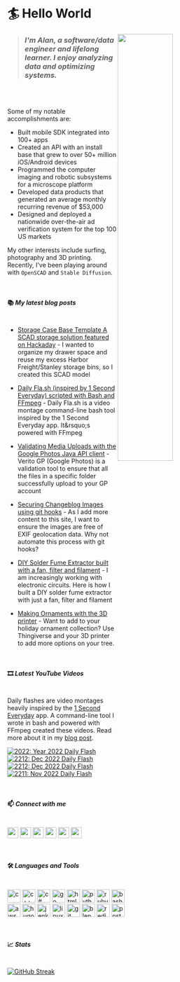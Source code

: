 # 🏄 Hello World
<img src="https://lh3.googleusercontent.com/OL2Lp9O2a5pjOdMjdq3kv3_l3W7xLVZfTBYJ1JGKXKSRlZEDJxKJxZOUmzoc95ilRh4YvtzZ604o03jLkVGa_c4eVHNfzL9jMxmZBHCL0uKaN4CbzTXlLMbP1kRFPlAHd6Mm2htW0A=w2400" align="right" width="50%" />

>### _I'm Alan, a software/data engineer and lifelong learner. I enjoy analyzing data and optimizing systems._
<br>
<br>

Some of my notable accomplishments are:

* Built mobile SDK integrated into 100+ apps
* Created an API with an install base that grew to over 50+ million iOS/Android devices
* Programmed the computer imaging and robotic subsystems for a microscope platform
* Developed data products that generated an average monthly recurring revenue of $53,000
* Designed and deployed a nationwide over-the-air ad verification system for the top 100 US markets

My other interests include surfing, photography and 3D printing.  Recently, I've been playing around with `OpenSCAD` and `Stable Diffusion`.

<br>

#### 📚 ___My latest blog posts___
#
<!-- BLOG-POST-LIST:START -->
* [Storage Case Base Template A SCAD storage solution featured on Hackaday](https://alansolidum.com/posts/storage-case-base-template/) - I wanted to organize my drawer space and reuse my excess Harbor Freight/Stanley storage bins, so I created this SCAD model

* [Daily Fla.sh &lpar;inspired by 1 Second Everyday&rpar; scripted with Bash and FFmpeg](https://alansolidum.com/posts/daily-flash/) - Daily Fla.sh is a video montage command-line bash tool inspired by the 1 Second Everyday app. It&amp;rsquo;s powered with FFmpeg

* [Validating Media Uploads with the Google Photos Java API client](https://alansolidum.com/posts/validating-media-uploads/) - Verito GP &lpar;Google Photos&rpar; is a validation tool to ensure that all the files in a specific folder successfully upload to your GP account

* [Securing Changeblog Images using git hooks](https://alansolidum.com/posts/securing-changeblog-images/) - As I add more content to this site, I want to ensure the images are free of EXIF geolocation data. Why not automate this process with git hooks?

* [DIY Solder Fume Extractor built with a fan, filter and filament](https://alansolidum.com/posts/solder-fume-extractor/) - I am increasingly working with electronic circuits. Here is how I built a DIY solder fume extractor with just a fan, filter and filament

* [Making Ornaments with the 3D printer](https://alansolidum.com/posts/making-ornaments/) - Want to add to your holiday ornament collection? Use Thingiverse and your 3D printer to add more options on your tree.
<!-- BLOG-POST-LIST:END -->

<br>

#### 🎞️ ___Latest YouTube Videos___
#
Daily flashes are video montages heavily inspired by the [1 Second Everyday](https://en.wikipedia.org/wiki/1_Second_Everyday) app. A command-line tool I wrote in bash and powered with FFmpeg created these videos. Read more about it in my [blog post](https://alansolidum.com/posts/daily-flash/).

<!-- BEGIN YOUTUBE-CARDS -->
[![2022: Year 2022 Daily Flash](https://ytcards.demolab.com/?id=Xd5CjVMMNO8&title=2022%3A+Year+2022+Daily+Flash&lang=en&timestamp=1672910714&background_color=%23515254&title_color=%23ffffff&stats_color=%23dedede&width=315 "2022: Year 2022 Daily Flash")](https://www.youtube.com/watch?v=Xd5CjVMMNO8)
[![2212: Dec 2022 Daily Flash](https://ytcards.demolab.com/?id=Y2-Mn6OPG04&title=2212%3A+Dec+2022+Daily+Flash&lang=en&timestamp=1672679320&background_color=%23515254&title_color=%23ffffff&stats_color=%23dedede&width=315 "2212: Dec 2022 Daily Flash")](https://www.youtube.com/watch?v=Y2-Mn6OPG04)
[![2212: Dec 2022 Daily Flash](https://ytcards.demolab.com/?id=Fw1qMDAE6Uo&title=2212%3A+Dec+2022+Daily+Flash&lang=en&timestamp=1672679099&background_color=%23515254&title_color=%23ffffff&stats_color=%23dedede&width=315 "2212: Dec 2022 Daily Flash")](https://www.youtube.com/watch?v=Fw1qMDAE6Uo)
[![2211: Nov 2022 Daily Flash](https://ytcards.demolab.com/?id=N5UIWD1V3K4&title=2211%3A+Nov+2022+Daily+Flash&lang=en&timestamp=1671966283&background_color=%23515254&title_color=%23ffffff&stats_color=%23dedede&width=315 "2211: Nov 2022 Daily Flash")](https://www.youtube.com/watch?v=N5UIWD1V3K4)
<!-- END YOUTUBE-CARDS -->

<br>

#### 📫 ___Connect with me___
#
<p align="left">
<a href="https://linkedin.com/in/alansolidum" target="blank"><img width="25" height="25" src="https://cdn.jsdelivr.net/npm/simple-icons@v7/icons/linkedin.svg" /></a>
<a href="https://fb.com/alan.solidum" target="blank"><img width="25" height="25" src="https://cdn.jsdelivr.net/npm/simple-icons@v7/icons/facebook.svg" /></a>
<a href="https://instagram.com/surfingsoul" target="blank"><img width="25" height="25" src="https://cdn.jsdelivr.net/npm/simple-icons@v7/icons/instagram.svg" /></a>
<a href="https://www.youtube.com/c/alansolidum" target="blank"><img width="25" height="25" src="https://cdn.jsdelivr.net/npm/simple-icons@v7/icons/youtube.svg" /></a>
<a href="https://www.thingiverse.com/a1s0/designs" target="blank"><img width="25" height="25" src="https://cdn.jsdelivr.net/npm/simple-icons@v7/icons/thingiverse.svg" /></a>
<a href="https://ko-fi.com/also_" target="blank"><img width="25" height="25" src="https://cdn.jsdelivr.net/npm/simple-icons@v7/icons/kofi.svg" /></a>
<p>

<br>

#### 🛠️ ___Languages and Tools___
#
<p align="left">
<img width="30" height="30" src="https://cdn.jsdelivr.net/npm/simple-icons@v7/icons/c.svg" alt="c" />
<img width="30" height="30" src="https://cdn.jsdelivr.net/npm/simple-icons@v7/icons/cplusplus.svg" alt="c++" />
<img width="30" height="30" src="https://cdn.jsdelivr.net/npm/simple-icons@v7/icons/csharp.svg" alt="c#" />
<img width="30" height="30" src="https://cdn.jsdelivr.net/npm/simple-icons@v7/icons/go.svg" alt="go" />
<img width="30" height="30" src="https://cdn.jsdelivr.net/npm/simple-icons@v7/icons/html5.svg" alt="html5" />
<img width="30" height="30" src="https://cdn.jsdelivr.net/npm/simple-icons@v7/icons/python.svg" alt="python" />
<img width="30" height="30" src="https://cdn.jsdelivr.net/npm/simple-icons@v7/icons/rubyonrails.svg" alt="rubyonrails" />
<img width="30" height="30" src="https://cdn.jsdelivr.net/npm/simple-icons@v7/icons/gnubash.svg" alt="bash" />
<br>
<img width="30" height="30" src="https://cdn.jsdelivr.net/npm/simple-icons@v7/icons/amazon.svg" alt="aws" />
<img width="30" height="30" src="https://cdn.jsdelivr.net/npm/simple-icons@v7/icons/hugo.svg" alt="hugo" />
<img width="30" height="30" src="https://cdn.jsdelivr.net/npm/simple-icons@v7/icons/jenkins.svg" alt="jenkins" />
<img width="30" height="30" src="https://cdn.jsdelivr.net/npm/simple-icons@v7/icons/linux.svg" alt="linux" />
<img width="30" height="30" src="https://cdn.jsdelivr.net/npm/simple-icons@v7/icons/git.svg" alt="git" />
<img width="30" height="30" src="https://cdn.jsdelivr.net/npm/simple-icons@v7/icons/blender.svg" alt="blender" />
<img width="30" height="30" src="https://cdn.jsdelivr.net/npm/simple-icons@v7/icons/redis.svg" alt="redis" />
<img width="30" height="30" src="https://cdn.jsdelivr.net/npm/simple-icons@v7/icons/postgresql.svg" alt="postgres" />
</p>

<br>

#### 📈 ___Stats___
#
[![GitHub Streak](https://streak-stats.demolab.com?user=asolidum&theme=algolia)](https://git.io/streak-stats)

